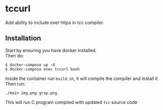 # tccurl 
Add ability to include over https in tcc compiler.

## Installation
Start by ensuring you have docker installed. <br/>
Then do:
```
$ docker-compose up -d 
$ docker-compose exec tccurl bash
```
Inside the container run `build.sh`, it will compile the compiler and install it <br/>
Then run:
```
./main img.png gray.png
```
This will run C program compiled with updated ```tcc``` source code
